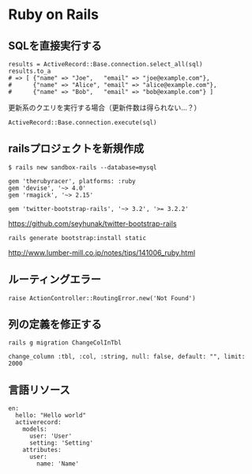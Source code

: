 # Ruby on Rails

## SQLを直接実行する
```
results = ActiveRecord::Base.connection.select_all(sql)
results.to_a
# => [ {"name" => "Joe",   "email" => "joe@example.com"},
#      {"name" => "Alice", "email" => "alice@example.com"},
#      {"name" => "Bob",   "email" => "bob@example.com"} ]
```

更新系のクエリを実行する場合（更新件数は得られない…？）
```
ActiveRecord::Base.connection.execute(sql)
```

## railsプロジェクトを新規作成
```
$ rails new sandbox-rails --database=mysql
```

```Gemfile
gem 'therubyracer', platforms: :ruby
gem 'devise', '~> 4.0'
gem 'rmagick', '~> 2.15'

gem 'twitter-bootstrap-rails', '~> 3.2', '>= 3.2.2'
```
https://github.com/seyhunak/twitter-bootstrap-rails

```
rails generate bootstrap:install static
```
http://www.lumber-mill.co.jp/notes/tips/141006_ruby.html

## ルーティングエラー
```
raise ActionController::RoutingError.new('Not Found')
```

## 列の定義を修正する
```
rails g migration ChangeColInTbl
```

```
change_column :tbl, :col, :string, null: false, default: "", limit: 2000
```

## 言語リソース
```
en:
  hello: "Hello world"
  activerecord:
    models:
      user: 'User'
      setting: 'Setting'
    attributes:
      user:
        name: 'Name'
```
